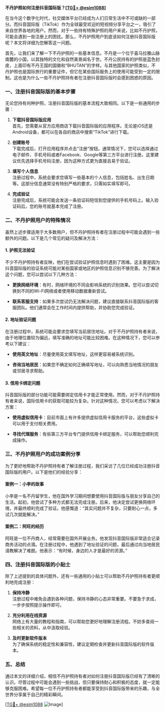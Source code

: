 **不丹护照如何注册抖音国际版？[[TG💪+ @esim1088](https://t.me/s/esim1088)]**

在当今这个数字化时代，社交媒体平台已经成为人们日常生活中不可或缺的一部分。而抖音国际版（TikTok）作为全球最受欢迎的短视频分享平台之一，吸引了来自世界各地的用户。然而，对于一些持有特殊护照的用户来说，比如不丹护照，可能会遇到一些注册上的困扰。那么，不丹护照用户到底该如何注册抖音国际版呢？本文将详细为您解答这一问题。

首先，让我们来了解一下不丹护照的一些基本信息。不丹是一个位于喜马拉雅山脉南麓的小国，以其独特的文化和自然美景闻名于世。不丹公民持有的护照是蓝色封皮，上面印有不丹王国的国徽和“BHUTAN”的字样。与其他国家的护照类似，不丹护照也是国际旅行的重要证件，但它在某些国际服务上的使用可能受到一定的限制。这也是为什么一些不丹护照持有者在注册抖音国际版时会感到困惑的原因。

### **一、注册抖音国际版的基本步骤**

无论您持有何种护照，注册抖音国际版的基本流程大致相同。以下是一些通用的步骤：

1. **下载抖音国际版应用**  
   首先，您需要从官方应用商店下载抖音国际版的应用程序。无论是iOS还是Android设备，都可以在各自的商店中搜索“TikTok”进行下载。

2. **创建账号**  
   下载完成后，打开应用程序并点击“注册”按钮。通常情况下，您可以选择通过电子邮件、手机号码或者Facebook、Google等第三方平台进行注册。这里建议优先选择手机号码注册，因为这种方式更为直接且易于验证。

3. **填写个人信息**  
   注册过程中，系统会要求您填写一些基本的个人信息，包括姓名、出生日期等。这部分信息通常没有特别严格的要求，只需如实填写即可。

4. **完成验证**  
   注册完成后，系统可能会发送一条验证码短信到您提供的手机号码上。输入验证码后，您的账号就基本完成了注册。

### **二、不丹护照用户的特殊情况**

虽然上述步骤适用于大多数用户，但不丹护照持有者在注册过程中可能会遇到一些额外的问题。以下是几个常见的疑问及解决方法：

#### **1. 护照无法验证**
   不少不丹护照持有者反映，他们在尝试验证护照信息时遇到了困难。这主要是因为抖音国际版的验证系统可能对某些国家或地区的护照信息识别不够完善。为了解决这个问题，您可以尝试以下几种方法：
   
   - **更换网络环境**：有时，网络环境的不同会影响系统的识别效果。您可以尝试切换到不同的Wi-Fi网络或者使用移动数据重新尝试。
   
   - **联系客服支持**：如果多次尝试仍无法解决问题，建议直接联系抖音国际版的客服团队。他们通常会在工作时间内提供帮助，并协助您完成验证。

#### **2. 地址验证问题**
   在注册过程中，系统可能会要求您填写当前居住地址。对于不丹护照持有者来说，由于地理位置较为偏远，填写准确的地址可能比较困难。在这种情况下，您可以参考以下建议：
   
   - **使用英文地址**：尽量使用英文填写地址，这样更容易被系统识别。
   
   - **咨询当地居民**：如果您不确定如何正确填写地址，可以向熟悉当地情况的朋友或邻居寻求帮助。

#### **3. 信用卡绑定问题**
   抖音国际版的部分功能可能需要绑定信用卡才能正常使用。然而，对于不丹护照持有者来说，国际信用卡的获取可能较为复杂。针对这种情况，您可以考虑以下解决方案：
   
   - **使用虚拟信用卡**：目前市面上有许多提供虚拟信用卡服务的平台，这些虚拟卡可以用于支付相关费用。
   
   - **寻找代理服务**：有些第三方平台专门提供信用卡绑定服务，可以帮助您顺利完成操作。

### **三、不丹护照用户的成功案例分享**

为了更好地帮助不丹护照持有者了解注册过程，我们采访了几位已经成功注册抖音国际版的用户。以下是他们的经验分享：

#### **案例一：小李的故事**
   小李是一名不丹留学生，他在国外学习期间想要使用抖音国际版与朋友分享自己的生活。起初，他尝试了多种方式都无法完成注册。后来，他决定尝试更换网络环境，并最终顺利完成了验证。他感慨道：“其实问题并不复杂，只要耐心一点，多试几次就能解决。”

#### **案例二：阿旺的经历**
   阿旺是一位不丹商人，经常需要在国外开展业务。他发现抖音国际版非常适合记录商务活动的点滴。在注册过程中，他遇到了地址验证的问题，最后通过向当地居民请教解决了难题。他表示：“有时候，身边的人才是最好的资源。”

### **四、注册抖音国际版的小贴士**

除了上述提到的具体问题外，还有一些通用的小贴士可以帮助不丹护照持有者更顺利地完成注册：

1. **保持冷静**  
   注册过程中难免会遇到各种问题，保持冷静的心态非常重要。不要急于求成，一步步按照提示操作即可。

2. **充分利用在线资源**  
   网络上有大量的教程和指南，可以帮助您更好地理解注册流程。不妨多查阅一些相关的资料，从中汲取经验。

3. **及时更新软件版本**  
   为了确保系统的稳定性和兼容性，建议定期检查并更新抖音国际版的软件版本。

### **五、总结**

通过本文的详细介绍，相信不丹护照持有者对如何注册抖音国际版已经有了清晰的认识。尽管过程中可能会遇到一些挑战，但只要保持耐心和积极的态度，就一定能够克服困难。希望每一位不丹护照持有者都能享受到抖音国际版带来的乐趣，与全世界分享属于自己的精彩瞬间。

[[TG💪+ @esim1088](https://t.me/s/esim1088) ![Image](https://i.postimg.cc/4NQfJmqS/Snipaste-2025-05-13-00-14-12.png)]